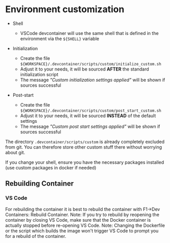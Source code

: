 # Environment customization

- Shell
  - VSCode devcontainer will use the same shell that is defined in the environment via the ```${SHELL}``` variable

- Initialization
  - Create the file ```${WORKSPACE}/.devcontainer/scripts/custom/initialize_custom.sh```
  - Adjust it to your needs, it will be sourced **AFTER** the standard initialization script
  - The message *"Custom initialization settings applied"* will be shown if sources successful

- Post-start
  - Create the file ```${WORKSPACE}/.devcontainer/scripts/custom/post_start_custom.sh```
  - Adjust it to your needs, it will be sourced **INSTEAD** of the default settings
  - The message *"Custom post start settings applied"* will be shown if sources successful

The directory ```.devcontainer/scripts/custom``` is already completely excluded from git. You can therefore
store other custom stuff there without worrying about git.

If you change your shell, ensure you have the necessary packages installed (use custom packages in docker if needed)

## Rebuilding Container

### VS Code

For rebuilding the container it is best to rebuild the container with F1->Dev Containers: Rebuild Container.
Note: If you try to rebuild by reopening the container by closing VS Code, make sure that the Docker container is actually stopped
before re-opening VS Code.
Note: Changing the Dockerfile or the script which builds the image won't trigger VS Code to prompt you for a rebuild of the container.
